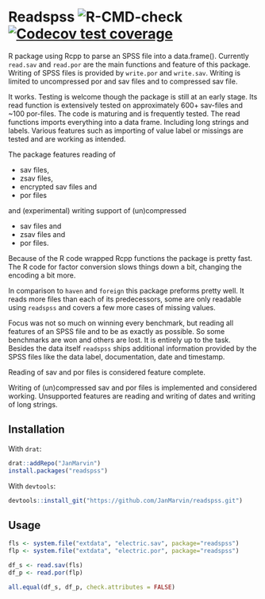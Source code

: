 # Readspss ![R-CMD-check](https://github.com/JanMarvin/readspss/workflows/R-CMD-check/badge.svg) [![Codecov test coverage](https://codecov.io/gh/JanMarvin/readspss/branch/main/graph/badge.svg)](https://app.codecov.io/gh/JanMarvin/readspss?branch=main)


R package using Rcpp to parse an SPSS file into a data.frame(). Currently 
`read.sav` and `read.por` are the main functions and feature of this package.
Writing of SPSS files is provided by `write.por` and `write.sav`. Writing is
limited to uncompressed por and sav files and to compressed sav file.

It works. Testing is welcome though the package is still at an early stage. Its
read function is extensively tested on approximately 600+ sav-files and ~100
por-files. The code is maturing and is frequently tested. The read functions
imports everything into a data frame. Including long strings and labels. Various
features such as importing of value label or missings are tested and are working
as intended.

The package features reading of

* sav files,
* zsav files,
* encrypted sav files and
* por files

and (experimental) writing support of (un)compressed

* sav files and
* zsav files and
* por files.

Because of the R code wrapped Rcpp functions the package is pretty fast. The 
R code for factor conversion slows things down a bit, changing the encoding a
bit more.

In comparison to `haven` and `foreign` this package preforms pretty well. It
reads more files than each of its predecessors, some are only readable using
`readspss` and covers a few more cases of missing values.

Focus was not so much on winning every benchmark, but reading all features of
an SPSS file and to be as exactly as possible. So some benchmarks are
won and others are lost. It is entirely up to the task. Besides the data
itself `readspss` ships additional information provided by the SPSS files like
the data label, documentation, date and timestamp.

Reading of sav and por files is considered feature complete.

Writing of (un)compressed sav and por files is implemented and considered 
working. Unsupported features are reading and writing of dates and writing of
long strings.

## Installation

With `drat`:
```R
drat::addRepo("JanMarvin")
install.packages("readspss")
```

With `devtools`:
```R
devtools::install_git("https://github.com/JanMarvin/readspss.git")
```

## Usage

```R
fls <- system.file("extdata", "electric.sav", package="readspss")
flp <- system.file("extdata", "electric.por", package="readspss")

df_s <- read.sav(fls)
df_p <- read.por(flp)

all.equal(df_s, df_p, check.attributes = FALSE)
```
